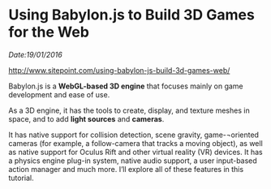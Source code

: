 Using Babylon.js to Build 3D Games for the Web
===

*Date:19/01/2016*

<http://www.sitepoint.com/using-babylon-js-build-3d-games-web/>

Babylon.js is a **WebGL-based 3D engine** that focuses mainly on game development and ease of use. 

As a 3D engine, it has the tools to create, display, and texture meshes in space, and to add **light sources** and **cameras**.

It has native support for collision detection, scene gravity, game-¬oriented cameras (for example, a follow-camera that tracks a moving object), as well as native support for Oculus Rift and other virtual reality (VR) devices. It has a physics engine plug-in system, native audio support, a user input-based action manager and much more. I’ll explore all of these features in this tutorial.